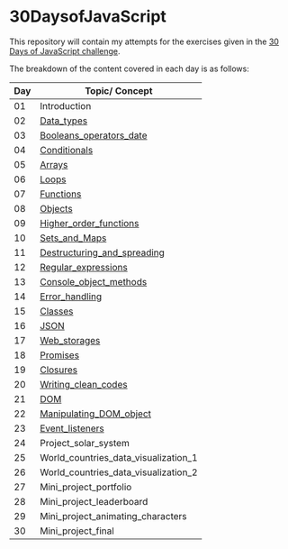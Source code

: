 # 30DaysofJavaScript

This repository will contain my attempts for the exercises given in the  [30 Days of JavaScript challenge](<https://github.com/Asabeneh/30-Days-Of-JavaScript>).

The breakdown of the content covered in each day is as follows:

| Day | Topic/ Concept |
| --- | ---- |
|01|Introduction|
|02|[Data_types](<https://github.com/lukmanaj/30DaysofJavaScript/blob/main/day_02_Data_types/day_02_exercises.js>)|
|03|[Booleans_operators_date](<https://github.com/lukmanaj/30DaysofJavaScript/blob/main/day_03_Booleans_operators_date/day_03_exercises.js>)|
|04| [Conditionals](<https://github.com/lukmanaj/30DaysofJavaScript/blob/main/day_04_Conditionals/day_04_exercises.js>)|
|05|[Arrays](<https://github.com/lukmanaj/30DaysofJavaScript/blob/main/day_05_Arrays/day_05_exercises.js>)|
|06|[Loops](<https://github.com/lukmanaj/30DaysofJavaScript/blob/main/day_06_Loops/day_06_exercises.js>)|
|07|[Functions](<https://github.com/lukmanaj/30DaysofJavaScript/blob/main/day_07_Functions/day_07_exercises.js>)|
|08 |[Objects](<https://github.com/lukmanaj/30DaysofJavaScript/blob/main/day_08_Objects/day_08_exercises.js>)|
|09 | [Higher_order_functions](<https://github.com/lukmanaj/30DaysofJavaScript/blob/main/day_09_Higher_order_functions/day_09_exercises.js>)|
|10 |[Sets_and_Maps](<https://github.com/lukmanaj/30DaysofJavaScript/blob/main/day_10_Sets_and_Maps/day_10_exercises.js>)|
|11 |[Destructuring_and_spreading](<https://github.com/lukmanaj/30DaysofJavaScript/blob/main/day_11_Destructuring_and_spreading/day_11_exercises.js>)|
|12 |[Regular_expressions](<https://github.com/lukmanaj/30DaysofJavaScript/blob/main/day_12_Regular_expressions/day_12_exercises.js>)|
|13 |[Console_object_methods](<https://github.com/lukmanaj/30DaysofJavaScript/blob/main/day_13_Console_object_methods/day_13_exercises.js>)|
|14 | [Error_handling](<https://github.com/lukmanaj/30DaysofJavaScript/blob/main/day_14_Error_handling/error_handing.md>)|
|15 |[Classes](<https://github.com/lukmanaj/30DaysofJavaScript/blob/main/day_15_Classes/day_15_exercises.js>)|
|16|[JSON](<https://github.com/lukmanaj/30DaysofJavaScript/blob/main/day_16_JSON/day_16_exercises.js>)|
|17|[Web_storages](<https://github.com/lukmanaj/30DaysofJavaScript/blob/main/day_17_Web_storages/day_17_exercises.js>)|
|18|[Promises](<https://github.com/lukmanaj/30DaysofJavaScript/blob/main/day_18_Promises/day_18_exercises.mjs>)|
|19|[Closures](<https://github.com/lukmanaj/30DaysofJavaScript/blob/main/day_19_Closures/day_19_exercises.js>)|
|20|[Writing_clean_codes](<https://github.com/lukmanaj/30DaysofJavaScript/blob/main/day_20_Writing_clean_codes/writing_clean_codes_in_js.md>)|
|21|[DOM](<https://github.com/lukmanaj/30DaysofJavaScript/blob/main/day_21_DOM/day_21_exercises_part_one/index.html>)|
|22|[Manipulating_DOM_object](<https://github.com/lukmanaj/30DaysofJavaScript/tree/main/day_22_Manipulating_DOM_object>)|
|23|[Event_listeners](<https://github.com/lukmanaj/30DaysofJavaScript/tree/main/day_23_Event_listeners>)|
|24|Project_solar_system|
|25|World_countries_data_visualization_1|
|26|World_countries_data_visualization_2|
|27|Mini_project_portfolio|
|28|Mini_project_leaderboard|
|29|Mini_project_animating_characters|
|30|Mini_project_final|
